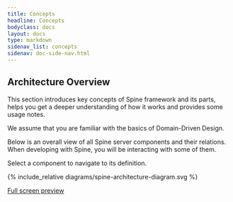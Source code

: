 ```yaml
---
title: Concepts 
headline: Concepts 
bodyclass: docs
layout: docs
type: markdown
sidenav_list: concepts
sidenav: doc-side-nav.html
---
```

<h2 class="top">Architecture Overview</h2>
<div id="toc" class="toc hide-block"></div>
This section introduces key concepts of Spine framework and its parts, helps you get a deeper understanding of how it works and provides some usage notes. 
<p class="note">We assume that you are familiar with the basics of Domain-Driven Design.</p> 

Below is an overall view of <span id="display-all-components">all Spine server components</span> and their relations. When developing with Spine, you will be interacting with <span id="display-user-facing-components">some of them</span>.

<p>Select a component to navigate to its definition.</p>

<script src="/js/architecture-diagram.js" type="text/javascript" charset="utf-8"></script>

{% include_relative diagrams/spine-architecture-diagram.svg %}

<p class="full-screen-link">
    <a href="{{site.baseurl}}/docs/concepts/diagrams/spine-architecture-diagram-full-screen.html">
        <i class="far fa-expand"></i>
        <span>Full screen preview</span>
    </a>
</p>

